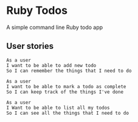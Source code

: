 # Ruby Todos

A simple command line Ruby todo app

## User stories

```
As a user
I want to be able to add new todo
So I can remember the things that I need to do

As a user 
I want to be able to mark a todo as complete 
So I can keep track of the things I've done

As a user
I Want to be able to list all my todos
So I can see all the things that I need to do
```
